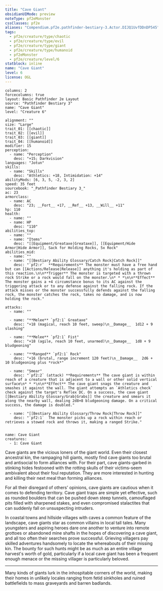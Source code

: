 ```yaml
---
title: "Cave Giant"
obsidianUIMode: preview
noteType: pf2eMonster
cssClasses: pf2e
aliases: "Compendium.pf2e.pathfinder-bestiary-3.Actor.DIJQ1UvfDDnDP545" 
tags:
  - pf2e/creature/type/chaotic
  - pf2e/creature/type/evil
  - pf2e/creature/type/giant
  - pf2e/creature/type/humanoid
  - pf2eMonster
  - pf2e/creature/level/6
statblock: inline
name: "Cave Giant"
level: 6
license: OGL
---
```


```statblock
columns: 2
forcecolumns: true
layout: Basic Pathfinder 2e Layout
source: "Pathfinder Bestiary 3"
name: "Cave Giant"
level: "Creature 6"

alignment: ""
size: "Large"
trait_01: [[chaotic]]
trait_02: [[evil]]
trait_03: [[giant]]
trait_04: [[humanoid]]
modifier: 15
perception:
  - name: "Perception"
    desc: "+15; Darkvision"
languages: "Jotun"
skills:
  - name: "Skills"
    desc: "Athletics: +18, Intimidation: +14"
abilityMods: [6, 3, 5, -2, 3, 2]
speed: 35 feet
sourcebook: "_Pathfinder Bestiary 3_"
ac: 23
armorclass:
  - name: AC
    desc: "23; __Fort__ +17, __Ref__ +13, __Will__ +11"
hp: 110
health:
  - name: ""
  - name: HP
    desc: "110"
abilities_top:
  - name: ""
  - name: "Items"
    desc: "[[Equipment/Greataxe|Greataxe]], [[Equipment/Hide Armor|Hide Armor]], Sack for Holding Rocks, 5x Rock"
abilities_mid:
  - name: ""
  - name: "[[Bestiary Ability Glossary/Catch Rock|Catch Rock]]"
    desc: "`pf2:r`  **Requirements** The monster must have a free hand but can [[Actions/Release|Release]] anything it's holding as part of this reaction.\n\n**Trigger** The monster is targeted with a thrown rock Strike or a rock would fall on the monster.\n* * *\n\n**Effect** The monster gains a +4 circumstance bonus to its AC against the triggering attack or to any defense against the falling rock. If the attack misses or the monster successfully defends against the falling rock, the monster catches the rock, takes no damage, and is now holding the rock."

attacks:
  - name: ""

  - name: "**Melee** `pf2:1` Greataxe"
    desc: "+18 (magical, reach 10 feet, sweep)\n__Damage__  1d12 + 9 slashing"

  - name: "**Melee** `pf2:1` Fist"
    desc: "+18 (agile, reach 10 feet, unarmed)\n__Damage__  1d8 + 9 bludgeoning"

  - name: "**Ranged** `pf2:1` Rock"
    desc: "+16 (brutal, range increment 120 feet)\n__Damage__  2d6 + 10 bludgeoning plus *rock*"

  - name: "Smear"
    desc: "`pf2:2` (attack) **Requirements** The cave giant is within reach of a creature that is adjacent to a wall or other solid vertical surface\n* * *\n\n**Effect** The cave giant snags the creature and smashes it against the wall. The giant attempts an `Athletics check` check against the target's Reflex DC. On a success, the cave giant [[Bestiary Ability Glossary/Grab|Grabs]] the creature and smears it along the nearby wall, dealing 2d8+8 bludgeoning damage. On a critical success, the damage is doubled."

  - name: "[[Bestiary Ability Glossary/Throw Rock|Throw Rock]]"
    desc: "`pf2:1`  The monster picks up a rock within reach or retrieves a stowed rock and throws it, making a ranged Strike."
 
```

```encounter-table
name: Cave Giant
creatures:
  - 1: Cave Giant
```



Cave giants are the vicious loners of the giant world. Even their closest ancestral kin, the rampaging hill giants, mostly find cave giants too brutal and antisocial to form alliances with. For their part, cave giants-garbed in stinking hides festooned with the rotting skulls of their victims-seem ambivalent about their foul reputation. They are more interested in hunting and killing their next meal than forming alliances.

For all their disregard of others' opinions, cave giants are cautious when it comes to defending territory. Cave giant traps are simple yet effective, such as rounded boulders that can be pushed down steep tunnels, camouflaged pits filled with sharpened stakes, and even compromised stalactites that can suddenly fall on unsuspecting intruders.

In coastal towns and hillside villages with caves a common feature of the landscape, cave giants star as common villains in local tall tales. Many youngsters and aspiring heroes dare one another to venture into remote grottoes or abandoned mine shafts in the hopes of discovering a cave giant, and all too often their searches prove successful. Grieving villagers pay skilled adventures handsomely to locate the whereabouts of their missing kin. The bounty for such hunts might be as much as an entire village harvest's worth of gold, particularly if a local cave giant has been a frequent enough menace or the missing villager is particularly beloved.

* * *

Many kinds of giants lurk in the inhospitable corners of the world, making their homes in unlikely locales ranging from fetid sinkholes and ruined battlefields to mass graveyards and barren badlands.
